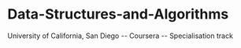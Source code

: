 # Data-Structures-and-Algorithms
University of California, San Diego -- Coursera -- Specialisation track
